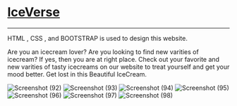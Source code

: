 # [IceVerse](https://dhawaj1999.github.io/IceVerse/)

_________________________________________________________________________________________________________________________________________________________________________

HTML , CSS , and BOOTSTRAP is used to design this website.


Are you an icecream lover? Are you looking to find new varities of icecream? If yes, then you are at right place. Check out your favorite and new varities of tasty icecreams on our website to treat yourself and get your mood better. Get lost in this Beautiful IceCream.

![Screenshot (92)](https://user-images.githubusercontent.com/77123160/209574782-b0211598-77bd-4c6a-878c-46060b217847.png)
![Screenshot (93)](https://user-images.githubusercontent.com/77123160/209574792-f583c697-5698-4ca0-b304-e230cec155e0.png)
![Screenshot (94)](https://user-images.githubusercontent.com/77123160/209574798-796a86f9-de04-413b-9860-83fc9cc6d954.png)
![Screenshot (95)](https://user-images.githubusercontent.com/77123160/209574807-618fe8b4-ae60-43b9-8352-2f8a2147ea0f.png)
![Screenshot (96)](https://user-images.githubusercontent.com/77123160/209574815-2908298c-633b-49c6-9e66-d5122716926a.png)
![Screenshot (97)](https://user-images.githubusercontent.com/77123160/209574834-33f40fb7-b2b7-4e1b-9478-47e70e1c4160.png)
![Screenshot (98)](https://user-images.githubusercontent.com/77123160/209574838-d13940d8-c27e-4831-b620-4a09bdd346f0.png)
